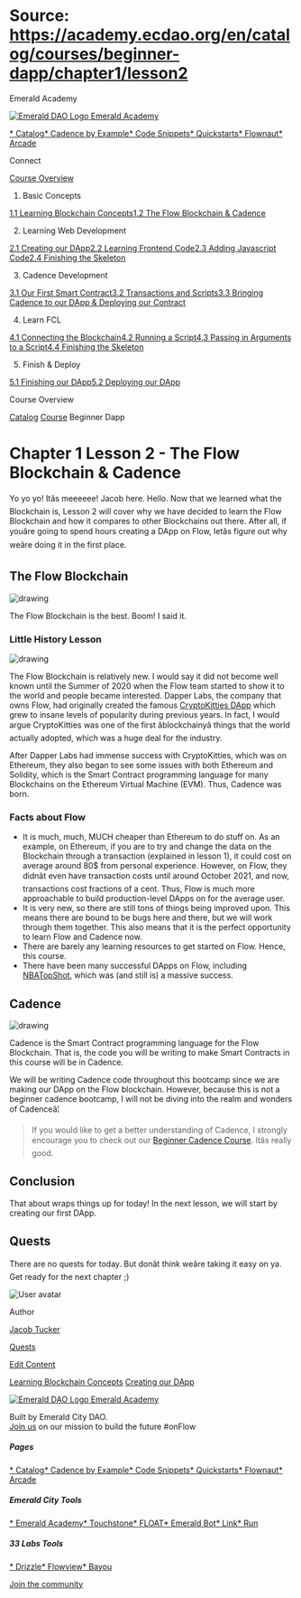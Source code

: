 # Source: https://academy.ecdao.org/en/catalog/courses/beginner-dapp/chapter1/lesson2

Emerald Academy





[![Emerald DAO Logo](/ea-logo.png)
Emerald Academy](/en/)


[* Catalog](/en/catalog)[* Cadence by Example](/en/cadence-by-example)[* Code Snippets](/en/snippets)[* Quickstarts](/en/quickstarts)[* Flownaut](https://flownaut.ecdao.org)[* Arcade](https://arcade.ecdao.org)

Connect



[Course Overview](/en/catalog/courses/beginner-dapp)

1. Basic Concepts

[1.1 Learning Blockchain Concepts](/en/catalog/courses/beginner-dapp/chapter1/lesson1)[1.2 The Flow Blockchain & Cadence](/en/catalog/courses/beginner-dapp/chapter1/lesson2)

2. Learning Web Development

[2.1 Creating our DApp](/en/catalog/courses/beginner-dapp/chapter2/lesson1)[2.2 Learning Frontend Code](/en/catalog/courses/beginner-dapp/chapter2/lesson2)[2.3 Adding Javascript Code](/en/catalog/courses/beginner-dapp/chapter2/lesson3)[2.4 Finishing the Skeleton](/en/catalog/courses/beginner-dapp/chapter2/lesson4)

3. Cadence Development

[3.1 Our First Smart Contract](/en/catalog/courses/beginner-dapp/chapter3/lesson1)[3.2 Transactions and Scripts](/en/catalog/courses/beginner-dapp/chapter3/lesson2)[3.3 Bringing Cadence to our DApp & Deploying our Contract](/en/catalog/courses/beginner-dapp/chapter3/lesson3)

4. Learn FCL

[4.1 Connecting the Blockchain](/en/catalog/courses/beginner-dapp/chapter4/lesson1)[4.2 Running a Script](/en/catalog/courses/beginner-dapp/chapter4/lesson2)[4.3 Passing in Arguments to a Script](/en/catalog/courses/beginner-dapp/chapter4/lesson3)[4.4 Finishing the Skeleton](/en/catalog/courses/beginner-dapp/chapter4/lesson4)

5. Finish & Deploy

[5.1 Finishing our DApp](/en/catalog/courses/beginner-dapp/chapter5/lesson1)[5.2 Deploying our DApp](/en/catalog/courses/beginner-dapp/chapter5/lesson2)

Course Overview

[Catalog](/en/catalog)
[Course](/en/catalog/courses/beginner-dapp)
Beginner Dapp

# Chapter 1 Lesson 2 - The Flow Blockchain & Cadence

Yo yo yo! Itâs meeeeee! Jacob here. Hello. Now that we learned what the Blockchain is, Lesson 2 will cover why we have decided to learn the Flow Blockchain and how it compares to other Blockchains out there. After all, if youâre going to spend hours creating a DApp on Flow, letâs figure out why weâre doing it in the first place.

## The Flow Blockchain

![drawing](/courses/beginner-dapp/flowb.png)

The Flow Blockchain is the best. Boom! I said it.

### Little History Lesson

![drawing](/courses/beginner-dapp/cryptokitty.png)

The Flow Blockchain is relatively new. I would say it did not become well known until the Summer of 2020 when the Flow team started to show it to the world and people became interested. Dapper Labs, the company that owns Flow, had originally created the famous [CryptoKitties DApp](https://www.cryptokitties.co/) which grew to insane levels of popularity during previous years. In fact, I would argue CryptoKitties was one of the first âblockchainyâ things that the world actually adopted, which was a huge deal for the industry.

After Dapper Labs had immense success with CryptoKitties, which was on Ethereum, they also began to see some issues with both Ethereum and Solidity, which is the Smart Contract programming language for many Blockchains on the Ethereum Virtual Machine (EVM). Thus, Cadence was born.

### Facts about Flow

* It is much, much, MUCH cheaper than Ethereum to do stuff on. As an example, on Ethereum, if you are to try and change the data on the Blockchain through a transaction (explained in lesson 1), it could cost on average around 80$ from personal experience. However, on Flow, they didnât even have transaction costs until around October 2021, and now, transactions cost fractions of a cent. Thus, Flow is much more approachable to build production-level DApps on for the average user.
* It is very new, so there are still tons of things being improved upon. This means there are bound to be bugs here and there, but we will work through them together. This also means that it is the perfect opportunity to learn Flow and Cadence now.
* There are barely any learning resources to get started on Flow. Hence, this course.
* There have been many successful DApps on Flow, including [NBATopShot](https://nbatopshot.com/), which was (and still is) a massive success.

## Cadence

![drawing](/courses/beginner-dapp/cadence.png)

Cadence is the Smart Contract programming language for the Flow Blockchain. That is, the code you will be writing to make Smart Contracts in this course will be in Cadence.

We will be writing Cadence code throughout this bootcamp since we are making our DApp on the Flow blockchain. However, because this is not a beginner cadence bootcamp, I will not be diving into the realm and wonders of Cadenceâ¦

> If you would like to get a better understanding of Cadence, I strongly encourage you to check out our [Beginner Cadence Course](https://github.com/emerald-dao/beginner-cadence-course/). Itâs really good.

## Conclusion

That about wraps things up for today! In the next lesson, we will start by creating our first DApp.

## Quests

There are no quests for today. But donât think weâre taking it easy on ya. Get ready for the next chapter ;)

![User avatar](/avatars/jacob.jpeg)

Author

[Jacob Tucker](https://twitter.com/jacobmtucker)

[Quests](#quests)

[Edit Content](https://github.com/emerald-dao/emerald-academy-v2/tree/main/src/lib/content/courses/beginner-dapp/en/chapter1/lesson2.md)

[Learning Blockchain Concepts](/en/catalog/courses/beginner-dapp/chapter1/lesson1)
[Creating our DApp](/en/catalog/courses/beginner-dapp/chapter2/lesson1)



[![Emerald DAO Logo](/ea-logo.png)
Emerald Academy](/en/)

Built by Emerald City DAO.  
[Join us](https://discord.gg/emerald-city-906264258189332541) on our mission to build the future #onFlow

##### Pages

[* Catalog](/en/catalog)[* Cadence by Example](/en/cadence-by-example)[* Code Snippets](/en/snippets)[* Quickstarts](/en/quickstarts)[* Flownaut](https://flownaut.ecdao.org)[* Arcade](https://arcade.ecdao.org)


##### Emerald City Tools

[* Emerald Academy](https://academy.ecdao.org/)[* Touchstone](https://touchstone.city/)[* FLOAT](https://floats.city/)[* Emerald Bot](https://bot.ecdao.org/)[* Link](https://link.ecdao.org/)[* Run](https://run.ecdao.org/)


##### 33 Labs Tools

[* Drizzle](https://drizzle33.app/)[* Flowview](https://flowview.app/)[* Bayou](https://bayou33.app/)

[Join the community](https://discord.gg/emerald-city-906264258189332541)